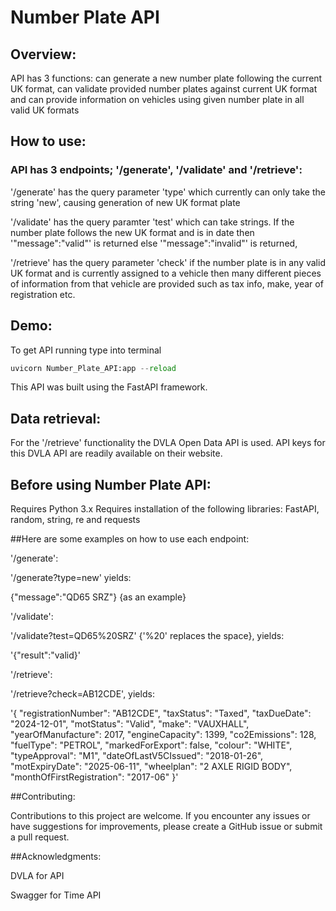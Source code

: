 # Number Plate API

## Overview: 

API has 3 functions: can generate a new number plate following the current UK format, can validate provided number plates against current UK format and can provide information on vehicles using given number plate in all valid UK formats

## How to use:

### API has 3 endpoints; '/generate', '/validate' and '/retrieve':

'/generate' has the query parameter 'type' which currently can only take the string 'new', causing generation of new UK format plate

'/validate' has the query paramter 'test' which can take strings. If the number plate follows the new UK format and is in date then '"message":"valid"' is returned else '"message":"invalid"' is returned,

'/retrieve' has the query parameter 'check' if the number plate is in any valid UK format and is currently assigned to a vehicle then many different pieces of information from that vehicle are provided such as tax info, make, year of registration etc.

## Demo:

To get API running type into terminal

```python
uvicorn Number_Plate_API:app --reload
```

This API was built using the FastAPI framework.

## Data retrieval:

For the '/retrieve' functionality the DVLA Open Data API is used.
API keys for this DVLA API are readily available on their website.

## Before using Number Plate API:

Requires Python 3.x 
Requires installation of the following libraries: FastAPI, random, string, re and requests

##Here are some examples on how to use each endpoint:

'/generate': 

'/generate?type=new' yields:

{"message":"QD65 SRZ"} {as an example}


'/validate': 

'/validate?test=QD65%20SRZ' {'%20' replaces the space}, yields:

'{"result":"valid}'

'/retrieve':

'/retrieve?check=AB12CDE', yields:

'{
  "registrationNumber": "AB12CDE",
  "taxStatus": "Taxed",
  "taxDueDate": "2024-12-01",
  "motStatus": "Valid",
  "make": "VAUXHALL",
  "yearOfManufacture": 2017,
  "engineCapacity": 1399,
  "co2Emissions": 128,
  "fuelType": "PETROL",
  "markedForExport": false,
  "colour": "WHITE",
  "typeApproval": "M1",
  "dateOfLastV5CIssued": "2018-01-26",
  "motExpiryDate": "2025-06-11",
  "wheelplan": "2 AXLE RIGID BODY",
  "monthOfFirstRegistration": "2017-06"
}'

##Contributing:

Contributions to this project are welcome. If you encounter any issues or have suggestions for improvements, please create a GitHub issue or submit a pull request.

##Acknowledgments:

DVLA for API

Swagger for Time API

